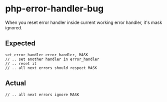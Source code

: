 # php-error-handler-bug

When you reset error handler inside current working error handler, it's mask ignored.

## Expected

    set_error_handler error_handler, MASK
    // .. set another handler in error_handler
    // .. reset it
    // .. all next errors should respect MASK

## Actual

    // .. all next errors ignore MASK
